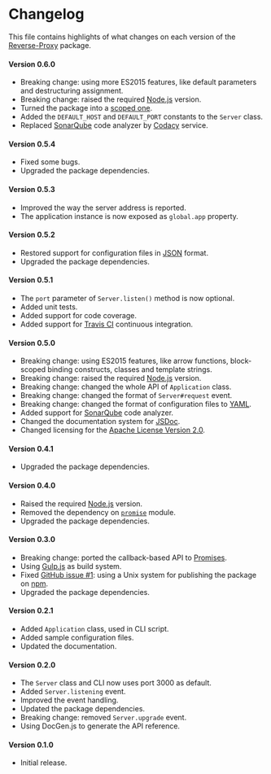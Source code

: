 # Changelog
This file contains highlights of what changes on each version of the [Reverse-Proxy](https://github.com/cedx/reverse-proxy) package.

#### Version 0.6.0
- Breaking change: using more ES2015 features, like default parameters and destructuring assignment.
- Breaking change: raised the required [Node.js](https://nodejs.org) version.
- Turned the package into a [scoped one](https://docs.npmjs.com/getting-started/scoped-packages).
- Added the `DEFAULT_HOST` and `DEFAULT_PORT` constants to the `Server` class.
- Replaced [SonarQube](http://www.sonarqube.org) code analyzer by [Codacy](https://www.codacy.com) service.

#### Version 0.5.4
- Fixed some bugs.
- Upgraded the package dependencies.

#### Version 0.5.3
- Improved the way the server address is reported.
- The application instance is now exposed as `global.app` property.

#### Version 0.5.2
- Restored support for configuration files in [JSON](http://www.json.org) format.
- Upgraded the package dependencies.

#### Version 0.5.1
- The `port` parameter of `Server.listen()` method is now optional.
- Added unit tests.
- Added support for code coverage.
- Added support for [Travis CI](https://travis-ci.org) continuous integration.

#### Version 0.5.0
- Breaking change: using ES2015 features, like arrow functions, block-scoped binding constructs, classes and template strings.
- Breaking change: raised the required [Node.js](http://nodejs.org) version.
- Breaking change: changed the whole API of `Application` class.
- Breaking change: changed the format of `Server#request` event.
- Breaking change: changed the format of configuration files to [YAML](http://yaml.org).
- Added support for [SonarQube](http://www.sonarqube.org) code analyzer.
- Changed the documentation system for [JSDoc](http://usejsdoc.org).
- Changed licensing for the [Apache License Version 2.0](http://www.apache.org/licenses/LICENSE-2.0).

#### Version 0.4.1
- Upgraded the package dependencies.

#### Version 0.4.0
- Raised the required [Node.js](http://nodejs.org) version.
- Removed the dependency on [`promise`](https://www.npmjs.com/package/promise) module.
- Upgraded the package dependencies.

#### Version 0.3.0
- Breaking change: ported the callback-based API to [Promises](https://developer.mozilla.org/en-US/docs/Web/JavaScript/Reference/Global_Objects/Promise).
- Using [Gulp.js](http://gulpjs.com) as build system.
- Fixed [GitHub issue #1](https://github.com/cedx/reverse-proxy/issues/1): using a Unix system for publishing the package on [npm](https://www.npmjs.com).
- Upgraded the package dependencies.

#### Version 0.2.1
- Added `Application` class, used in CLI script.
- Added sample configuration files.
- Updated the documentation.

#### Version 0.2.0
- The `Server` class and CLI now uses port 3000 as default.
- Added `Server.listening` event.
- Improved the event handling.
- Updated the package dependencies.
- Breaking change: removed `Server.upgrade` event.
- Using DocGen.js to generate the API reference.

#### Version 0.1.0
- Initial release.
